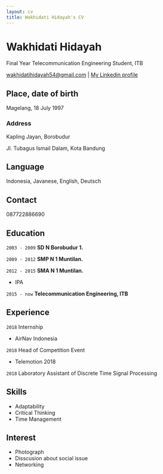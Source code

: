 ```yaml
---
layout: cv
title: Wakhidati Hidayah's CV
---
```

# Wakhidati Hidayah
Final Year Telecommunication Engineering Student, ITB

<div id="wakhidatihidayah54@gmail.com">
<a href="wakhidatihidayah54@gmail.com">wakhidatihidayah54@gmail.com</a>
| <a href="https://www.linkedin.com/in/wakhidati-hidayah-b9953713a/">My Linkedin profile</a>
</div>


## Place, date of birth

Magelang, 18 July 1997

### Address

Kapling Jayan, Borobudur 

Jl. Tubagus Ismail Dalam, Kota Bandung

## Language

Indonesia, Javanese, English, Deutsch

## Contact

087722886690

## Education

`2003 - 2009`
__SD N Borobudur 1.__

`2009 - 2012`
__SMP N 1 Muntilan.__

`2012 - 2015`
__SMA N 1 Muntilan.__
- IPA

`2015 - now`
__Telecommunication Engineering, ITB__


## Experience

`2018`
Internship
- AirNav Indonesia

`2018`
Head of Competition Event 
- Telemotion 2018

`2018`
Laboratory Assistant of Discrete Time Signal Processing

## Skills
- Adaptability
- Critical Thinking
- Time Management

## Interest
- Photograph
- Disscusion about social issue
- Networking





